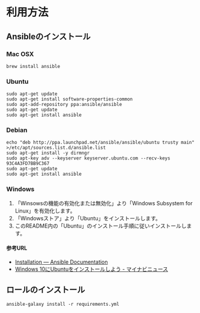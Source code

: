 # 利用方法

## Ansibleのインストール

### Mac OSX

```shell
brew install ansible
```

### Ubuntu

```shell
sudo apt-get update
sudo apt-get install software-properties-common
sudo apt-add-repository ppa:ansible/ansible
sudo apt-get update
sudo apt-get install ansible
```

### Debian

```shell
echo "deb http://ppa.launchpad.net/ansible/ansible/ubuntu trusty main" >/etc/apt/sources.list.d/ansible.list
sudo apt-get install -y dirmngr
sudo apt-key adv --keyserver keyserver.ubuntu.com --recv-keys 93C4A3FD7BB9C367
sudo apt-get update
sudo apt-get install ansible
```

### Windows

1. 「Winsowsの機能の有効化または無効化」より「Windows Subsystem for Linux」を有効化します。
2. 「Windowsストア」より「Ubuntu」をインストールします。
3. このREADME内の「Ubuntu」のインストール手順に従いインストールします。

#### 参考URL

* [Installation — Ansible Documentation](http://docs.ansible.com/ansible/latest/intro_installation.html)
* [Windows 10にUbuntuをインストールしよう - マイナビニュース](https://news.mynavi.jp/article/liunx_win-2/)

## ロールのインストール

```shell
ansible-galaxy install -r requirements.yml
```
